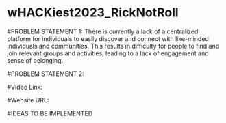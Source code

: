 # wHACKiest2023_RickNotRoll


#PROBLEM STATEMENT 1: There is currently a lack of a centralized platform for individuals to easily discover and connect with like-minded individuals and communities. This results in difficulty for people to find and join relevant groups and activities, leading to a lack of engagement and sense of belonging.

#PROBLEM STATEMENT 2: 





#Video Link:



#Website URL:



#IDEAS TO BE IMPLEMENTED
